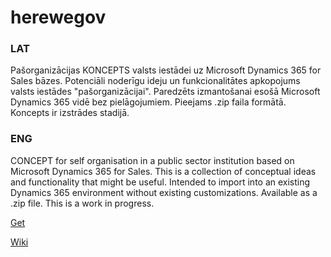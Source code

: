 # herewegov
### LAT
Pašorganizācijas KONCEPTS valsts iestādei uz Microsoft Dynamics 365 for Sales bāzes.
Potenciāli noderīgu ideju un funkcionalitātes apkopojums valsts iestādes "pašorganizācijai".
Paredzēts izmantošanai esošā Microsoft Dynamics 365 vidē bez pielāgojumiem.
Pieejams .zip faila formātā. Koncepts ir izstrādes stadijā.

### ENG
CONCEPT for self organisation in a public sector institution based on Microsoft Dynamics 365 for Sales.
This is a collection of conceptual ideas and functionality that might be useful.
Intended to import into an existing Dynamics 365 environment without existing customizations.
Available as a .zip file. This is a work in progress.

<a href="https://github.com/candynamics/herewegov/releases/tag/herewegov">Get</a>

<a href="https://github.com/candynamics/herewegov/wiki">Wiki</a>
